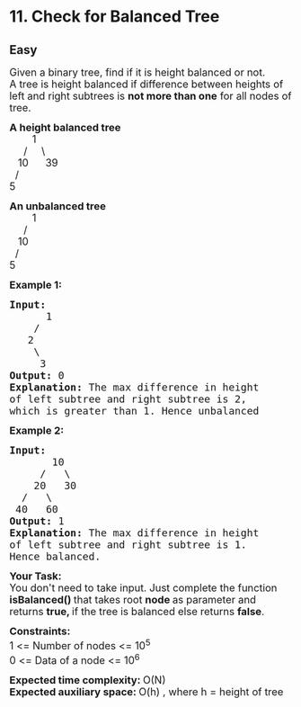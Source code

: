 # 11. Check for Balanced Tree
## Easy 
<div class="problem-statement">
                <p></p><p><span style="font-size:18px">Given a binary tree, find if it is height balanced or not.&nbsp;<br>
A tree is height balanced if difference between heights of left and right subtrees is <strong>not more than one</strong> for all nodes of tree.&nbsp;</span></p>

<p><span style="font-size:18px"><strong>A height balanced tree</strong><br>
&nbsp; &nbsp; &nbsp; &nbsp; 1<br>
&nbsp; &nbsp;&nbsp; /&nbsp;&nbsp;&nbsp;&nbsp; \<br>
&nbsp;&nbsp; 10&nbsp;&nbsp;&nbsp;&nbsp;&nbsp; 39<br>
&nbsp; /<br>
5</span></p>

<p><span style="font-size:18px"><strong>An unbalanced tree</strong><br>
&nbsp; &nbsp; &nbsp; &nbsp; 1<br>
&nbsp; &nbsp;&nbsp; /&nbsp;&nbsp;&nbsp;&nbsp;<br>
&nbsp;&nbsp; 10&nbsp;&nbsp;&nbsp;<br>
&nbsp; /<br>
5</span></p>

<p><span style="font-size:18px"><strong>Example 1:</strong></span></p>

<pre><span style="font-size:18px"><strong>Input:
</strong>&nbsp;&nbsp;&nbsp;&nbsp;&nbsp; 1
 &nbsp;&nbsp;&nbsp;/
&nbsp;&nbsp; 2
 &nbsp; &nbsp;\
 &nbsp; &nbsp; 3&nbsp;
<strong>Output: </strong>0<strong>
Explanation: </strong>The max difference in height
of left subtree and right subtree is 2,
which is greater than 1. Hence unbalanced</span>
</pre>

<p><span style="font-size:18px"><strong>Example 2:</strong></span></p>

<pre><span style="font-size:18px"><strong>Input:
</strong>&nbsp;&nbsp;&nbsp;&nbsp;&nbsp;&nbsp;&nbsp;10
 &nbsp;&nbsp;&nbsp;&nbsp;/&nbsp;&nbsp; \
 &nbsp;&nbsp;&nbsp;20&nbsp;&nbsp; 30 
&nbsp;&nbsp;/&nbsp;&nbsp; \
 40&nbsp;&nbsp; 60
<strong>Output:</strong> 1<strong>
Explanation: </strong>The max difference in height
of left subtree and right subtree is 1.
Hence balanced.<strong> </strong></span>
</pre>

<p><strong><span style="font-size:18px">Your Task:</span></strong><br>
<span style="font-size:18px">You don't need to take input. Just complete the function<strong> isBalanced() </strong>that takes root <strong>node </strong>as parameter and returns <strong>true, </strong>if the tree is balanced else returns <strong>false</strong>.</span></p>

<p><span style="font-size:18px"><strong>Constraints:</strong><br>
1 &lt;= Number of nodes &lt;= 10<sup>5</sup><br>
0 &lt;= Data of a node &lt;= 10<sup>6</sup></span></p>

<p><span style="font-size:18px"><strong>Expected time complexity:&nbsp;</strong>O(N)</span><br>
<span style="font-size:18px"><strong>Expected auxiliary space:&nbsp;</strong>O(h) , where h = height of tree</span></p>
 <p></p>
            </div>